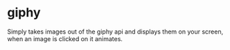 # giphy
Simply takes images out of the giphy api and displays them on your screen, when an image is clicked on it animates.
